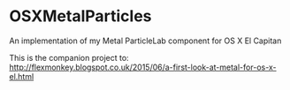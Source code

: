 # OSXMetalParticles
An implementation of my Metal ParticleLab component for OS X El Capitan

This is the companion project to: http://flexmonkey.blogspot.co.uk/2015/06/a-first-look-at-metal-for-os-x-el.html
